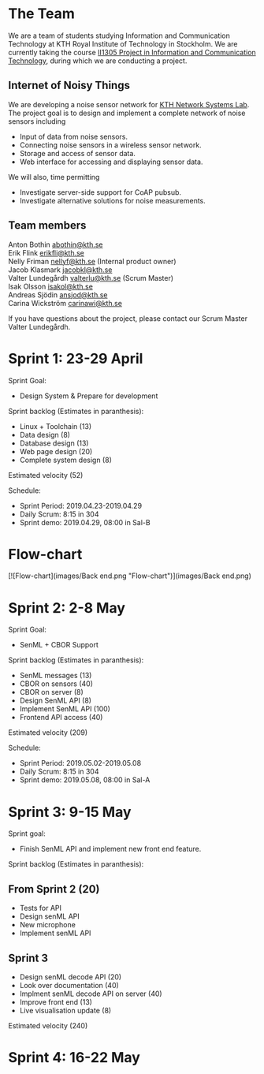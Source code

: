 # The Team

We are a team of students studying Information and Communication Technology at KTH Royal Institute of Technology in Stockholm. 
We are currently taking the course [II1305 Project in Information and Communication Technology](https://www.kth.se/student/kurser/kurs/II1305), during which we are conducting a project.

## Internet of Noisy Things
We are developing a noise sensor network for [KTH Network Systems Lab](https://www.kth.se/cos/research/nslab).
The project goal is to design and implement a complete network of noise sensors including
- Input of data from noise sensors.
- Connecting noise sensors in a wireless sensor network.
- Storage and access of sensor data.
- Web interface for accessing and displaying sensor data.

We will also, time permitting
- Investigate server-side support for CoAP pubsub.
- Investigate alternative solutions for noise measurements.

## Team members
Anton Bothin abothin@kth.se  
Erik Flink erikfli@kth.se  
Nelly Friman nellyf@kth.se (Internal product owner)  
Jacob Klasmark jacobkl@kth.se  
Valter Lundegårdh valterlu@kth.se (Scrum Master)  
Isak Olsson isakol@kth.se  
Andreas Sjödin ansjod@kth.se  
Carina Wickström carinawi@kth.se  

If you have questions about the project, please contact our Scrum Master Valter Lundegårdh.

# Sprint 1: 23-29 April
Sprint Goal:
  - Design System & Prepare for development 

Sprint backlog (Estimates in paranthesis):
  - Linux + Toolchain (13)
  - Data design (8)
  - Database design (13)
  - Web page design (20)
  - Complete system design (8)
  
Estimated velocity (52)

Schedule:
  - Sprint Period: 2019.04.23-2019.04.29
  - Daily Scrum: 8:15 in 304
  - Sprint demo: 2019.04.29, 08:00 in Sal-B

# Flow-chart

[![Flow-chart](images/Back end.png "Flow-chart")](images/Back end.png)

# Sprint 2: 2-8 May
Sprint Goal:
  - SenML + CBOR Support 

Sprint backlog (Estimates in paranthesis):
  - SenML messages (13)
  - CBOR on sensors (40)
  - CBOR on server (8)
  - Design SenML API (8)
  - Implement SenML API (100)
  - Frontend API access (40)
  
Estimated velocity (209)

Schedule:
  - Sprint Period: 2019.05.02-2019.05.08
  - Daily Scrum: 8:15 in 304
  - Sprint demo: 2019.05.08, 08:00 in Sal-A


# Sprint 3: 9-15 May
Sprint goal: 
  - Finish SenML API and implement new front end feature.

Sprint backlog (Estimates in paranthesis):

## From Sprint 2 (20)
  - Tests for API 
  - Design senML API 
  - New microphone 
  - Implement senML API
  
## Sprint 3
  - Design senML decode API (20)
  - Look over documentation   (40)
  - Implment senML decode API on server (40)
  - Improve front end (13)
  - Live visualisation update (8)

Estimated velocity (240)

# Sprint 4: 16-22 May
